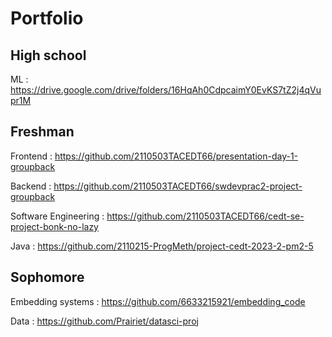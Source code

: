 # Portfolio

## High school

  ML : https://drive.google.com/drive/folders/16HqAh0CdpcaimY0EvKS7tZ2j4qVupr1M
  
## Freshman 

  Frontend : https://github.com/2110503TACEDT66/presentation-day-1-groupback
  
  Backend : https://github.com/2110503TACEDT66/swdevprac2-project-groupback

  Software Engineering : https://github.com/2110503TACEDT66/cedt-se-project-bonk-no-lazy

  Java : https://github.com/2110215-ProgMeth/project-cedt-2023-2-pm2-5
  
## Sophomore

  Embedding systems : https://github.com/6633215921/embedding_code
  
  Data : https://github.com/Prairiet/datasci-proj
  
